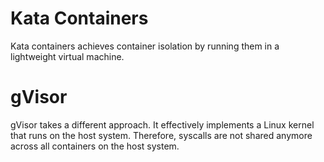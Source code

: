 # Kata Containers 

Kata containers achieves container isolation by running them in a lightweight virtual machine. 

# gVisor

 gVisor takes a different approach. It effectively implements a Linux kernel that runs on the host system. Therefore, syscalls are not shared anymore across all containers on the host system.